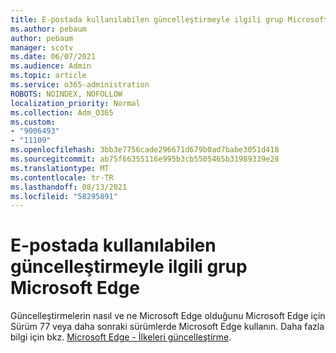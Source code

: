 ```yaml
---
title: E-postada kullanılabilen güncelleştirmeyle ilgili grup Microsoft Edge
ms.author: pebaum
author: pebaum
manager: scotv
ms.date: 06/07/2021
ms.audience: Admin
ms.topic: article
ms.service: o365-administration
ROBOTS: NOINDEX, NOFOLLOW
localization_priority: Normal
ms.collection: Adm_O365
ms.custom:
- "9006493"
- "11109"
ms.openlocfilehash: 3bb3e7756cade296671d679b0ad7babe3051d418
ms.sourcegitcommit: ab75f66355116e995b3cb5505465b31989339e28
ms.translationtype: MT
ms.contentlocale: tr-TR
ms.lasthandoff: 08/13/2021
ms.locfileid: "58295891"
---
```

# <a name="use-update-related-group-policies-available-in-microsoft-edge"></a>E-postada kullanılabilen güncelleştirmeyle ilgili grup Microsoft Edge

Güncelleştirmelerin nasıl ve ne Microsoft Edge olduğunu Microsoft Edge için Sürüm 77 veya daha sonraki sürümlerde Microsoft Edge kullanın. Daha fazla bilgi için bkz. [Microsoft Edge - İlkeleri güncelleştirme](https://docs.microsoft.com/DeployEdge/microsoft-edge-update-policies#available-policies).